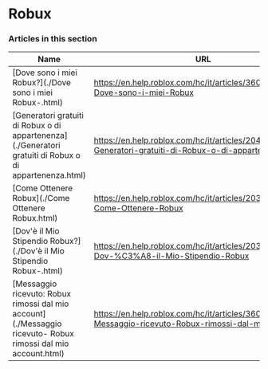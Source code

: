 # Robux  
### Articles in this section
Name|URL
-|-
[Dove sono i miei Robux?](./Dove sono i miei Robux-.html) |https://en.help.roblox.com/hc/it/articles/360029481932-Dove-sono-i-miei-Robux
[Generatori gratuiti di Robux o di appartenenza](./Generatori gratuiti di Robux o di appartenenza.html) |https://en.help.roblox.com/hc/it/articles/204262550-Generatori-gratuiti-di-Robux-o-di-appartenenza
[Come Ottenere Robux](./Come Ottenere Robux.html) |https://en.help.roblox.com/hc/it/articles/203313200-Come-Ottenere-Robux
[Dov'è il Mio Stipendio Robux?](./Dov'è il Mio Stipendio Robux-.html) |https://en.help.roblox.com/hc/it/articles/203313160-Dov-%C3%A8-il-Mio-Stipendio-Robux
[Messaggio ricevuto: Robux rimossi dal mio account](./Messaggio ricevuto- Robux rimossi dal mio account.html) |https://en.help.roblox.com/hc/it/articles/360036483772-Messaggio-ricevuto-Robux-rimossi-dal-mio-account